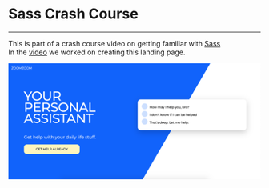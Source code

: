 # Sass Crash Course
---
This is part of a crash course video on getting familiar with [Sass](https://sass-lang.com/)   
In the [video](https://www.youtube.com/watch?v=roywYSEPSvc) we worked on creating this landing page.

![Zoom Zoom Landing Page](/img/screenshot.png)